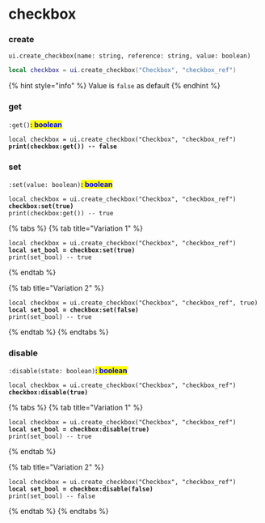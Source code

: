 # checkbox

### create

`ui.create_checkbox(name: string, reference: string, value: boolean)`

```lua
local checkbox = ui.create_checkbox("Checkbox", "checkbox_ref")
```

{% hint style="info" %}
Value is `false` as default
{% endhint %}

### get

`:get()`<mark style="color:blue;">**: boolean**</mark>

<pre class="language-lua"><code class="lang-lua">local checkbox = ui.create_checkbox("Checkbox", "checkbox_ref")
<strong>print(checkbox:get()) -- false
</strong></code></pre>

### set

`:set(value: boolean)`<mark style="color:blue;">**: boolean**</mark>

<pre class="language-lua"><code class="lang-lua">local checkbox = ui.create_checkbox("Checkbox", "checkbox_ref")
<strong>checkbox:set(true)
</strong>print(checkbox:get()) -- true
</code></pre>

{% tabs %}
{% tab title="Variation 1" %}
<pre class="language-lua"><code class="lang-lua">local checkbox = ui.create_checkbox("Checkbox", "checkbox_ref")
<strong>local set_bool = checkbox:set(true)
</strong>print(set_bool) -- true
</code></pre>
{% endtab %}

{% tab title="Variation 2" %}
<pre class="language-lua"><code class="lang-lua">local checkbox = ui.create_checkbox("Checkbox", "checkbox_ref", true)
<strong>local set_bool = checkbox:set(false)
</strong>print(set_bool) -- true
</code></pre>
{% endtab %}
{% endtabs %}

### disable

`:disable(state: boolean)`<mark style="color:blue;">**: boolean**</mark>

<pre class="language-lua"><code class="lang-lua">local checkbox = ui.create_checkbox("Checkbox", "checkbox_ref")
<strong>checkbox:disable(true)
</strong></code></pre>

{% tabs %}
{% tab title="Variation 1" %}
<pre class="language-lua"><code class="lang-lua">local checkbox = ui.create_checkbox("Checkbox", "checkbox_ref")
<strong>local set_bool = checkbox:disable(true)
</strong>print(set_bool) -- true
</code></pre>
{% endtab %}

{% tab title="Variation 2" %}
<pre class="language-lua"><code class="lang-lua">local checkbox = ui.create_checkbox("Checkbox", "checkbox_ref")
<strong>local set_bool = checkbox:disable(false)
</strong>print(set_bool) -- false
</code></pre>
{% endtab %}
{% endtabs %}

